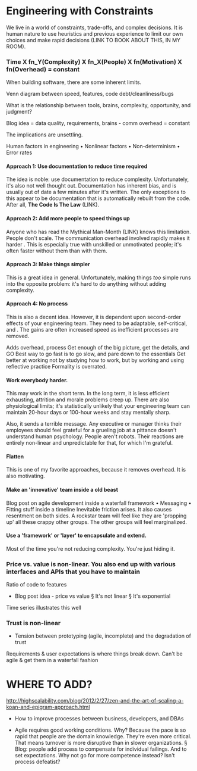 # Engineering with Constraints

We live in a world of constraints, trade-offs, and complex decisions. It is human nature to use heuristics and previous experience to limit our own choices and make rapid decisions (LINK TO BOOK ABOUT THIS, IN MY ROOM).

### Time X fn_Y(Complexity) X fn_X(People) X fn(Motivation) X fn(Overhead) = constant

When building software, there are some inherent limits. 

Venn diagram between speed, features, code debt/cleanliness/bugs

What is the relationship between tools, brains, complexity, opportunity, and judgment?

Blog idea = data quality, requirements, brains - comm overhead = constant

The implications are unsettling. 

Human factors in engineering
   • Nonlinear factors
   • Non-determinism
   • Error rates

#### Approach 1: Use documentation to reduce time required

The idea is noble: use documentation to reduce complexity. Unfortunately, it's also not well thought out. Documentation has inherent bias, and is usually out of date a few minutes after it's written. The only exceptions to this appear to be documentation that is automatically rebuilt from the code. After all, **The Code Is The Law** (LINK). 

#### Approach 2: Add more people to speed things up

Anyone who has read the Mythical Man-Month (LINK) knows this limitation. People don't scale. The communication overhead involved rapidly makes it harder . This is especially true with unskilled or unmotivated people; it's often faster without them than with them. 

#### Approach 3: Make things simpler

This is a great idea in general. Unfortunately, making things *too* simple runs into the opposite problem: it's hard to do anything without adding complexity.

#### Approach 4: No process

This is also a decent idea. However, it is dependent upon second-order effects of your engineering team. They need to be adaptable, self-critical, and . The gains are often increased speed as inefficient processes are removed. 

Adds overhead, process
   Get enough of the big picture, get the details, and GO
   Best way to go fast is to go slow, and pare down to the essentials
   Get better at working not by studying how to work, but by working and using reflective practice
Formality is overrated.

#### Work everybody harder.

This may work in the short term. In the long term, it is less efficient exhausting, attrition and morale problems creep up. There are also physiological limits; it's statistically unlikely that your engineering team can maintain 20-hour days or 100-hour weeks and stay mentally sharp.

Also, it sends a terrible message. Any executive or manager thinks their employees should feel grateful for a grueling job at a pittance doesn't understand human psychology. People aren't robots. Their reactions are entirely non-linear and unpredictable for that, for which I'm grateful. 

#### Flatten

This is one of my favorite approaches, because it removes overhead. It is also motivating.

#### Make an 'innovative' team inside a old beast

Blog post on agile development inside a waterfall framework
   • Messaging
   • Fitting stuff inside a timeline
Inevitable friction arises. 
It also causes resentment on both sides. A rockstar team will feel like they are 'propping up' all these crappy other groups. The other groups will feel marginalized. 

#### Use a 'framework' or 'layer' to encapsulate and extend.

Most of the time you're not reducing complexity. You're just hiding it.

### Price vs. value is non-linear. You also end up with various interfaces and APIs that you have to maintain



Ratio of code to features

- Blog post idea - price vs value
   § It's not linear
   § It's exponential

Time series illustrates this well


### Trust is non-linear

- Tension between prototyping (agile, incomplete) and the degradation of trust

Requirements & user expectations is where things break down. Can't be agile & get them in a waterfall fashion



# WHERE TO ADD?
http://highscalability.com/blog/2012/2/27/zen-and-the-art-of-scaling-a-koan-and-epigram-approach.html
- How to improve processes between business, developers, and DBAs

- Agile requires good working conditions. Why? Because the pace is so rapid that people are the domain knowledge. They're even more critical. That means turnover is more disruptive than in slower organizations.
   § Blog: people add process to compensate for individual failings. And to set expectations. Why not go for more competence instead? Isn't process defeatist?
